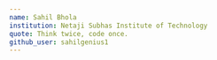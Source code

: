 ```yaml
---
name: Sahil Bhola
institution: Netaji Subhas Institute of Technology
quote: Think twice, code once.
github_user: sahilgenius1
---
```

